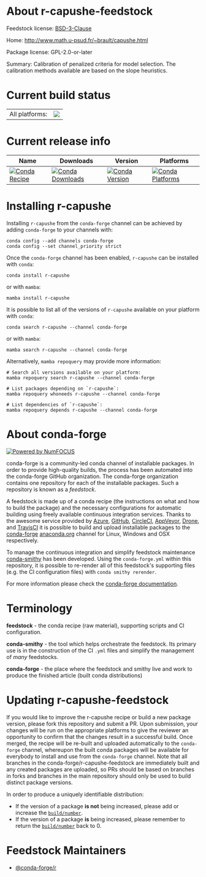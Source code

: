 About r-capushe-feedstock
=========================

Feedstock license: [BSD-3-Clause](https://github.com/conda-forge/r-capushe-feedstock/blob/main/LICENSE.txt)

Home: http://www.math.u-psud.fr/~brault/capushe.html

Package license: GPL-2.0-or-later

Summary: Calibration of penalized criteria for model selection. The calibration methods available are based on the slope heuristics.

Current build status
====================


<table><tr><td>All platforms:</td>
    <td>
      <a href="https://dev.azure.com/conda-forge/feedstock-builds/_build/latest?definitionId=1021&branchName=main">
        <img src="https://dev.azure.com/conda-forge/feedstock-builds/_apis/build/status/r-capushe-feedstock?branchName=main">
      </a>
    </td>
  </tr>
</table>

Current release info
====================

| Name | Downloads | Version | Platforms |
| --- | --- | --- | --- |
| [![Conda Recipe](https://img.shields.io/badge/recipe-r--capushe-green.svg)](https://anaconda.org/conda-forge/r-capushe) | [![Conda Downloads](https://img.shields.io/conda/dn/conda-forge/r-capushe.svg)](https://anaconda.org/conda-forge/r-capushe) | [![Conda Version](https://img.shields.io/conda/vn/conda-forge/r-capushe.svg)](https://anaconda.org/conda-forge/r-capushe) | [![Conda Platforms](https://img.shields.io/conda/pn/conda-forge/r-capushe.svg)](https://anaconda.org/conda-forge/r-capushe) |

Installing r-capushe
====================

Installing `r-capushe` from the `conda-forge` channel can be achieved by adding `conda-forge` to your channels with:

```
conda config --add channels conda-forge
conda config --set channel_priority strict
```

Once the `conda-forge` channel has been enabled, `r-capushe` can be installed with `conda`:

```
conda install r-capushe
```

or with `mamba`:

```
mamba install r-capushe
```

It is possible to list all of the versions of `r-capushe` available on your platform with `conda`:

```
conda search r-capushe --channel conda-forge
```

or with `mamba`:

```
mamba search r-capushe --channel conda-forge
```

Alternatively, `mamba repoquery` may provide more information:

```
# Search all versions available on your platform:
mamba repoquery search r-capushe --channel conda-forge

# List packages depending on `r-capushe`:
mamba repoquery whoneeds r-capushe --channel conda-forge

# List dependencies of `r-capushe`:
mamba repoquery depends r-capushe --channel conda-forge
```


About conda-forge
=================

[![Powered by
NumFOCUS](https://img.shields.io/badge/powered%20by-NumFOCUS-orange.svg?style=flat&colorA=E1523D&colorB=007D8A)](https://numfocus.org)

conda-forge is a community-led conda channel of installable packages.
In order to provide high-quality builds, the process has been automated into the
conda-forge GitHub organization. The conda-forge organization contains one repository
for each of the installable packages. Such a repository is known as a *feedstock*.

A feedstock is made up of a conda recipe (the instructions on what and how to build
the package) and the necessary configurations for automatic building using freely
available continuous integration services. Thanks to the awesome service provided by
[Azure](https://azure.microsoft.com/en-us/services/devops/), [GitHub](https://github.com/),
[CircleCI](https://circleci.com/), [AppVeyor](https://www.appveyor.com/),
[Drone](https://cloud.drone.io/welcome), and [TravisCI](https://travis-ci.com/)
it is possible to build and upload installable packages to the
[conda-forge](https://anaconda.org/conda-forge) [anaconda.org](https://anaconda.org/)
channel for Linux, Windows and OSX respectively.

To manage the continuous integration and simplify feedstock maintenance
[conda-smithy](https://github.com/conda-forge/conda-smithy) has been developed.
Using the ``conda-forge.yml`` within this repository, it is possible to re-render all of
this feedstock's supporting files (e.g. the CI configuration files) with ``conda smithy rerender``.

For more information please check the [conda-forge documentation](https://conda-forge.org/docs/).

Terminology
===========

**feedstock** - the conda recipe (raw material), supporting scripts and CI configuration.

**conda-smithy** - the tool which helps orchestrate the feedstock.
                   Its primary use is in the construction of the CI ``.yml`` files
                   and simplify the management of *many* feedstocks.

**conda-forge** - the place where the feedstock and smithy live and work to
                  produce the finished article (built conda distributions)


Updating r-capushe-feedstock
============================

If you would like to improve the r-capushe recipe or build a new
package version, please fork this repository and submit a PR. Upon submission,
your changes will be run on the appropriate platforms to give the reviewer an
opportunity to confirm that the changes result in a successful build. Once
merged, the recipe will be re-built and uploaded automatically to the
`conda-forge` channel, whereupon the built conda packages will be available for
everybody to install and use from the `conda-forge` channel.
Note that all branches in the conda-forge/r-capushe-feedstock are
immediately built and any created packages are uploaded, so PRs should be based
on branches in forks and branches in the main repository should only be used to
build distinct package versions.

In order to produce a uniquely identifiable distribution:
 * If the version of a package **is not** being increased, please add or increase
   the [``build/number``](https://docs.conda.io/projects/conda-build/en/latest/resources/define-metadata.html#build-number-and-string).
 * If the version of a package **is** being increased, please remember to return
   the [``build/number``](https://docs.conda.io/projects/conda-build/en/latest/resources/define-metadata.html#build-number-and-string)
   back to 0.

Feedstock Maintainers
=====================

* [@conda-forge/r](https://github.com/conda-forge/r/)

